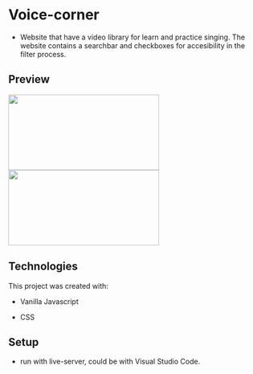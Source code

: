 # Voice-corner

- Website that have a video library for learn and practice singing. The website contains a searchbar and checkboxes for accesibility in the filter process.

## Preview

<p float="left">
  <img src="https://www.dropbox.com/s/1wgfguvsecikeu4/login.png?raw=1" data-canonical-src="https://www.dropbox.com/s/1wgfguvsecikeu4/login.png?raw=1" width="300" height="150"/>
  
  <img src="https://www.dropbox.com/s/jld4afwo5t96tzg/home.png?raw=1" data-canonical-src="https://www.dropbox.com/s/jld4afwo5t96tzg/home.png?raw=1" width="300" height="150"/>
  </p>



## Technologies

This project was created with:

- Vanilla Javascript

- CSS

## Setup

- run with live-server, could be with Visual Studio Code.
